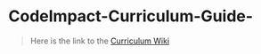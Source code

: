 # CodeImpact-Curriculum-Guide-
> Here is the link to the [Curriculum Wiki](https://github.com/CodeImpactUg/CodeImpact-Curriculum-Guide/wiki)
